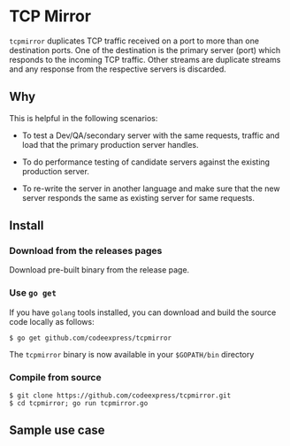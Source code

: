 # TCP Mirror

`tcpmirror` duplicates TCP traffic received on a port to more than one destination ports.
One of the destination is the primary server (port) which responds
to the incoming TCP traffic. Other streams are duplicate streams and
any response from the respective servers is discarded.

## Why

This is helpful in the following scenarios:

- To test a Dev/QA/secondary server with the same requests, traffic
and load that the primary production server handles.

- To do performance testing of candidate servers against the existing
production server.

- To re-write the server in another language and make sure that the
new server responds the same as existing server for same requests.

## Install

### Download from the releases pages

Download pre-built binary from the release page.

### Use `go get`

If you have `golang` tools installed, you can download and build the source code
locally as follows:
```
$ go get github.com/codeexpress/tcpmirror
```
The `tcpmirror` binary is now available in your `$GOPATH/bin` directory

### Compile from source

```
$ git clone https://github.com/codeexpress/tcpmirror.git
$ cd tcpmirror; go run tcpmirror.go
```

## Sample use case
